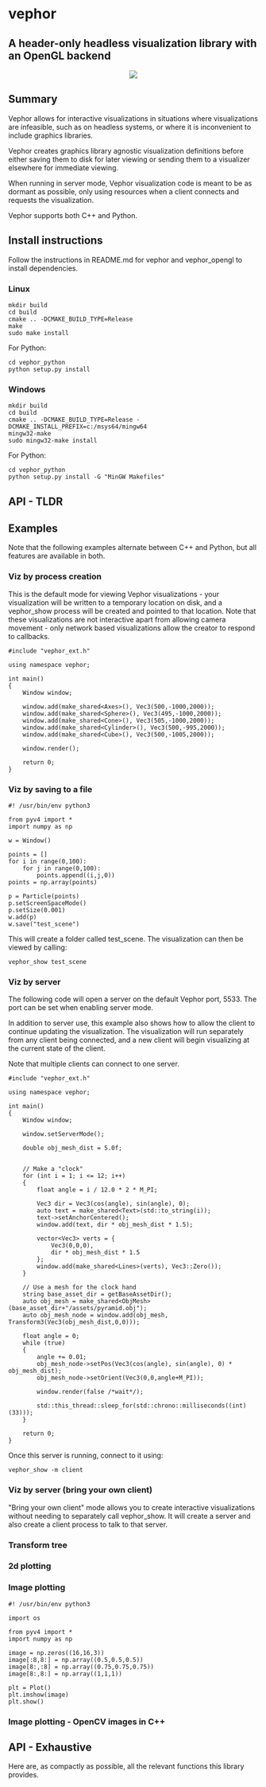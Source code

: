 # vephor

## A header-only headless visualization library with an OpenGL backend

<div align="center">
  <img src="assets/screenshot.png"/>
</div>

## Summary

Vephor allows for interactive visualizations in situations where visualizations are infeasible, such as on headless systems, or where it is inconvenient to include graphics libraries.  

Vephor creates graphics library agnostic visualization definitions before either saving them to disk for later viewing or sending them to a visualizer elsewhere for immediate viewing.  

When running in server mode, Vephor visualization code is meant to be as dormant as possible, only using resources when a client connects and requests the visualization.

Vephor supports both C++ and Python.

## Install instructions

Follow the instructions in README.md for vephor and vephor_opengl to install dependencies.

### Linux

```
mkdir build
cd build
cmake .. -DCMAKE_BUILD_TYPE=Release
make
sudo make install
```

For Python:

```
cd vephor_python
python setup.py install
```

### Windows

```
mkdir build
cd build
cmake .. -DCMAKE_BUILD_TYPE=Release -DCMAKE_INSTALL_PREFIX=c:/msys64/mingw64
mingw32-make
sudo mingw32-make install
```

For Python:

```
cd vephor_python
python setup.py install -G "MinGW Makefiles"
```

## API - TLDR



## Examples

Note that the following examples alternate between C++ and Python, but all features are available in both.

### Viz by process creation

This is the default mode for viewing Vephor visualizations - your visualization will be written to a temporary location on disk, and a vephor_show process will be created and pointed to that location.  Note that these visualizations are not interactive apart from allowing camera movement - only network based visualizations allow the creator to respond to callbacks.

```
#include "vephor_ext.h"

using namespace vephor;

int main()
{
	Window window;
	
	window.add(make_shared<Axes>(), Vec3(500,-1000,2000));
	window.add(make_shared<Sphere>(), Vec3(495,-1000,2000));
	window.add(make_shared<Cone>(), Vec3(505,-1000,2000));
	window.add(make_shared<Cylinder>(), Vec3(500,-995,2000));
	window.add(make_shared<Cube>(), Vec3(500,-1005,2000));
	
	window.render();

	return 0;
}
```

### Viz by saving to a file

```
#! /usr/bin/env python3

from pyv4 import *
import numpy as np

w = Window()

points = []
for i in range(0,100):
    for j in range(0,100):
        points.append((i,j,0))
points = np.array(points)

p = Particle(points)
p.setScreenSpaceMode()
p.setSize(0.001)
w.add(p)
w.save("test_scene")
```

This will create a folder called test_scene.  The visualization can then be viewed by calling:

```
vephor_show test_scene
```

### Viz by server

The following code will open a server on the default Vephor port, 5533.  The port can be set when enabling server mode.

In addition to server use, this example also shows how to allow the client to continue updating the visualization.  The visualization will run separately from any client being connected, and a new client will begin visualizing at the current state of the client.

Note that multiple clients can connect to one server.

```
#include "vephor_ext.h"

using namespace vephor;

int main()
{
	Window window;
	
	window.setServerMode();
	
	double obj_mesh_dist = 5.0f;
	
	
	// Make a "clock"
	for (int i = 1; i <= 12; i++)
	{
		float angle = i / 12.0 * 2 * M_PI;
		
		Vec3 dir = Vec3(cos(angle), sin(angle), 0);
		auto text = make_shared<Text>(std::to_string(i));
		text->setAnchorCentered();
		window.add(text, dir * obj_mesh_dist * 1.5);
		
		vector<Vec3> verts = {
			Vec3(0,0,0),
			dir * obj_mesh_dist * 1.5
		};
		window.add(make_shared<Lines>(verts), Vec3::Zero());
	}
	
	// Use a mesh for the clock hand
	string base_asset_dir = getBaseAssetDir();
	auto obj_mesh = make_shared<ObjMesh>(base_asset_dir+"/assets/pyramid.obj");
	auto obj_mesh_node = window.add(obj_mesh, Transform3(Vec3(obj_mesh_dist,0,0)));
	
	float angle = 0;
	while (true)
	{
		angle += 0.01;
		obj_mesh_node->setPos(Vec3(cos(angle), sin(angle), 0) * obj_mesh_dist);
		obj_mesh_node->setOrient(Vec3(0,0,angle+M_PI));
		
		window.render(false /*wait*/);
		
		std::this_thread::sleep_for(std::chrono::milliseconds((int)(33)));
	}

	return 0;
}
```

Once this server is running, connect to it using:

```
vephor_show -m client
```

### Viz by server (bring your own client)

"Bring your own client" mode allows you to create interactive visualizations without needing to separately call vephor_show.  It will create a server and also create a client process to talk to that server.

### Transform tree

### 2d plotting

### Image plotting

```
#! /usr/bin/env python3

import os

from pyv4 import *
import numpy as np

image = np.zeros((16,16,3))
image[:8,8:] = np.array((0.5,0.5,0.5))
image[8:,:8] = np.array((0.75,0.75,0.75))
image[8:,8:] = np.array((1,1,1))

plt = Plot()
plt.imshow(image)
plt.show()
```

### Image plotting - OpenCV images in C++

## API - Exhaustive

Here are, as compactly as possible, all the relevant functions this library provides.

